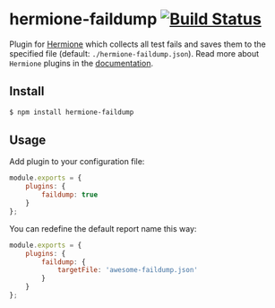 # hermione-faildump [![Build Status](https://travis-ci.org/gemini-testing/hermione-faildump.svg?branch=master)](https://travis-ci.org/gemini-testing/hermione-faildump)

Plugin for [Hermione](https://github.com/gemini-testing/hermione) which collects all test fails and saves them to the specified file (default: `./hermione-faildump.json`).
Read more about `Hermione` plugins in the [documentation](https://github.com/gemini-testing/hermione#plugins).

## Install

```bash
$ npm install hermione-faildump
```

## Usage

Add plugin to your configuration file:

```js
module.exports = {
    plugins: {
        faildump: true
    }
};
```

You can redefine the default report name this way:

```js
module.exports = {
    plugins: {
        faildump: {
            targetFile: 'awesome-faildump.json'
        }
    }
};
```
